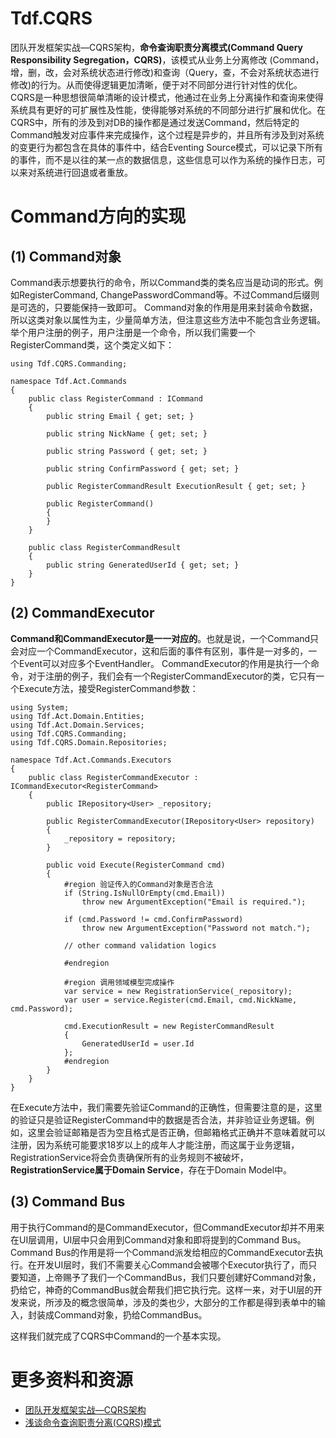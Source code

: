 # Tdf.CQRS
团队开发框架实战—CQRS架构，**命令查询职责分离模式(Command Query Responsibility Segregation，CQRS)**，该模式从业务上分离修改 (Command，增，删，改，会对系统状态进行修改)和查询（Query，查，不会对系统状态进行修改)的行为。从而使得逻辑更加清晰，便于对不同部分进行针对性的优化。
CQRS是一种思想很简单清晰的设计模式，他通过在业务上分离操作和查询来使得系统具有更好的可扩展性及性能，使得能够对系统的不同部分进行扩展和优化。在CQRS中，所有的涉及到对DB的操作都是通过发送Command，然后特定的Command触发对应事件来完成操作，这个过程是异步的，并且所有涉及到对系统的变更行为都包含在具体的事件中，结合Eventing Source模式，可以记录下所有的事件，而不是以往的某一点的数据信息，这些信息可以作为系统的操作日志，可以来对系统进行回退或者重放。

# Command方向的实现

## (1) Command对象
Command表示想要执行的命令，所以Command类的类名应当是动词的形式。例如RegisterCommand, ChangePasswordCommand等。不过Command后缀则是可选的，只要能保持一致即可。
Command对象的作用是用来封装命令数据，所以这类对象以属性为主，少量简单方法，但注意这些方法中不能包含业务逻辑。
举个用户注册的例子，用户注册是一个命令，所以我们需要一个RegisterCommand类，这个类定义如下：
```
using Tdf.CQRS.Commanding;

namespace Tdf.Act.Commands
{
    public class RegisterCommand : ICommand
    {
        public string Email { get; set; }

        public string NickName { get; set; }

        public string Password { get; set; }

        public string ConfirmPassword { get; set; }

        public RegisterCommandResult ExecutionResult { get; set; }

        public RegisterCommand()
        {
        }
    }

    public class RegisterCommandResult
    {
        public string GeneratedUserId { get; set; }
    }
}
```

## (2) CommandExecutor
**Command和CommandExecutor是一一对应的**。也就是说，一个Command只会对应一个CommandExecutor，这和后面的事件有区别，事件是一对多的，一个Event可以对应多个EventHandler。
CommandExecutor的作用是执行一个命令，对于注册的例子，我们会有一个RegisterCommandExecutor的类，它只有一个Execute方法，接受RegisterCommand参数：
```
using System;
using Tdf.Act.Domain.Entities;
using Tdf.Act.Domain.Services;
using Tdf.CQRS.Commanding;
using Tdf.CQRS.Domain.Repositories;

namespace Tdf.Act.Commands.Executors
{
    public class RegisterCommandExecutor : ICommandExecutor<RegisterCommand>
    {
        public IRepository<User> _repository;

        public RegisterCommandExecutor(IRepository<User> repository)
        {
            _repository = repository;
        }

        public void Execute(RegisterCommand cmd)
        {
            #region 验证传入的Command对象是否合法
            if (String.IsNullOrEmpty(cmd.Email))
                throw new ArgumentException("Email is required.");

            if (cmd.Password != cmd.ConfirmPassword)
                throw new ArgumentException("Password not match.");

            // other command validation logics

            #endregion

            #region 调用领域模型完成操作
            var service = new RegistrationService(_repository);
            var user = service.Register(cmd.Email, cmd.NickName, cmd.Password);

            cmd.ExecutionResult = new RegisterCommandResult
            {
                GeneratedUserId = user.Id
            };
            #endregion
        }
    }
}
```

在Execute方法中，我们需要先验证Command的正确性，但需要注意的是，这里的验证只是验证RegisterCommand中的数据是否合法，并非验证业务逻辑。例如，这里会验证邮箱是否为空且格式是否正确，但邮箱格式正确并不意味着就可以注册，因为系统可能要求18岁以上的成年人才能注册，而这属于业务逻辑，RegistrationService将会负责确保所有的业务规则不被破坏，**RegistrationService属于Domain Service**，存在于Domain Model中。

## (3) Command Bus
用于执行Command的是CommandExecutor，但CommandExecutor却并不用来在UI层调用，UI层中只会用到Command对象和即将提到的Command Bus。Command Bus的作用是将一个Command派发给相应的CommandExecutor去执行。在开发UI层时，我们不需要关心Command会被哪个Executor执行了，而只要知道，上帝赐予了我们一个CommandBus，我们只要创建好Command对象，扔给它，神奇的CommandBus就会帮我们把它执行完。这样一来，对于UI层的开发来说，所涉及的概念很简单，涉及的类也少，大部分的工作都是得到表单中的输入，封装成Command对象，扔给CommandBus。

这样我们就完成了CQRS中Command的一个基本实现。


# 更多资料和资源
- [团队开发框架实战—CQRS架构](http://www.jianshu.com/p/d4ca2133875c)
- [浅谈命令查询职责分离(CQRS)模式](http://www.cnblogs.com/yangecnu/p/Introduction-CQRS.html)
